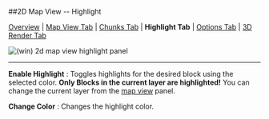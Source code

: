 ##2D Map View -- Highlight

[Overview][5] | [Map View Tab][0] | [Chunks Tab][1] | **Highlight Tab** | [Options Tab][3] | [3D Render Tab][4]

[0]:2d_map_view_map-view.html
[1]:2d_map_view_chunks.html
[2]:2d_map_view_highlight.html
[3]:2d_map_view_options.html
[4]:2d_map_view_3d-render.html
[5]:2d_map_view.html

![(win) 2d map view highlight panel](2d_map_view_highlight.png)  

----  

**Enable Highlight**
:   Toggles highlights for the desired block using the selected color.  **Only Blocks in the current layer are highlighted!**  You can change the current layer from the [map view][10] panel.  

**Change Color**
:   Changes the highlight color.  

[10]:2d_map_view.html

